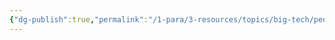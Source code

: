 ```yaml
---
{"dg-publish":true,"permalink":"/1-para/3-resources/topics/big-tech/people/jd-vance/","noteIcon":""}
---
```


